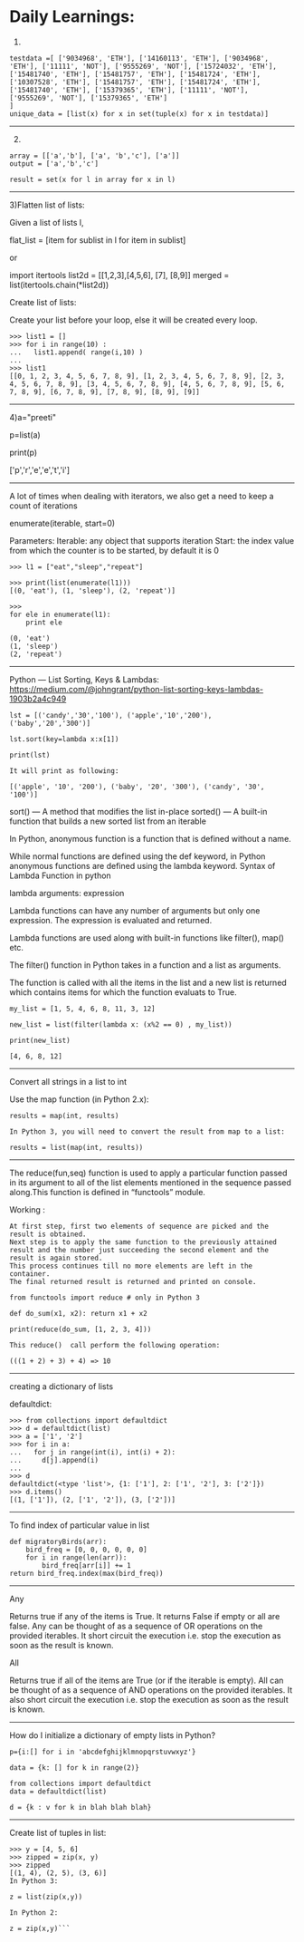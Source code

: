 # Daily Learnings:

1)
```
testdata =[ ['9034968', 'ETH'], ['14160113', 'ETH'], ['9034968', 'ETH'], ['11111', 'NOT'], ['9555269', 'NOT'], ['15724032', 'ETH'], ['15481740', 'ETH'], ['15481757', 'ETH'], ['15481724', 'ETH'], ['10307528', 'ETH'], ['15481757', 'ETH'], ['15481724', 'ETH'], ['15481740', 'ETH'], ['15379365', 'ETH'], ['11111', 'NOT'], ['9555269', 'NOT'], ['15379365', 'ETH']
]
unique_data = [list(x) for x in set(tuple(x) for x in testdata)]
```
-----------------------------------------------------------------------------------------------------------------------------------
2)
```
array = [['a','b'], ['a', 'b','c'], ['a']]
output = ['a','b','c']

result = set(x for l in array for x in l)
```
-----------------------------------------------------------------------------------------------------------------------------------
3)Flatten list of lists:

Given a list of lists l,

flat_list = [item for sublist in l for item in sublist]

or 

import itertools
list2d = [[1,2,3],[4,5,6], [7], [8,9]]
merged = list(itertools.chain(*list2d))

Create list of lists:


Create your list before your loop, else it will be created every loop.
```
>>> list1 = []
>>> for i in range(10) :
...   list1.append( range(i,10) )
...
>>> list1
[[0, 1, 2, 3, 4, 5, 6, 7, 8, 9], [1, 2, 3, 4, 5, 6, 7, 8, 9], [2, 3, 4, 5, 6, 7, 8, 9], [3, 4, 5, 6, 7, 8, 9], [4, 5, 6, 7, 8, 9], [5, 6, 7, 8, 9], [6, 7, 8, 9], [7, 8, 9], [8, 9], [9]]

```

-----------------------------------------------------------------------------------------------------------------------------------
4)a="preeti"

p=list(a)

print(p)

['p','r','e','e','t','i']

-----------------------------------------------------------------------------------------------------------------------------------
A lot of times when dealing with iterators, we also get a need to keep a count of iterations

enumerate(iterable, start=0)

Parameters:
Iterable: any object that supports iteration
Start: the index value from which the counter is 
              to be started, by default it is 0 
```
>>> l1 = ["eat","sleep","repeat"]

>>> print(list(enumerate(l1)))
[(0, 'eat'), (1, 'sleep'), (2, 'repeat')]

>>> 
for ele in enumerate(l1): 
    print ele 

(0, 'eat')
(1, 'sleep')
(2, 'repeat')
```
-----------------------------------------------------------------------------------------------------------------------------------

Python — List Sorting, Keys & Lambdas: https://medium.com/@johngrant/python-list-sorting-keys-lambdas-1903b2a4c949

```
lst = [('candy','30','100'), ('apple','10','200'), ('baby','20','300')]

lst.sort(key=lambda x:x[1])

print(lst)

It will print as following:

[('apple', '10', '200'), ('baby', '20', '300'), ('candy', '30', '100')]
```
 sort() — A method that modifies the list in-place
 sorted() — A built-in function that builds a new sorted list from an iterable

In Python, anonymous function is a function that is defined without a name.

While normal functions are defined using the def keyword, in Python anonymous functions are defined using the lambda keyword.
Syntax of Lambda Function in python

lambda arguments: expression

Lambda functions can have any number of arguments but only one expression. The expression is evaluated and returned. 

Lambda functions are used along with built-in functions like filter(), map() etc.

The filter() function in Python takes in a function and a list as arguments.

The function is called with all the items in the list and a new list is returned which contains items for which the function evaluats to True.
```
my_list = [1, 5, 4, 6, 8, 11, 3, 12]

new_list = list(filter(lambda x: (x%2 == 0) , my_list))

print(new_list)

[4, 6, 8, 12]
```
-----------------------------------------------------------------------------------------------------------------------------------

Convert all strings in a list to int


Use the map function (in Python 2.x):
```
results = map(int, results)

In Python 3, you will need to convert the result from map to a list:

results = list(map(int, results))
```


-----------------------------------------------------------------------------------------------------------------------------------

The reduce(fun,seq) function is used to apply a particular function passed in its argument to all of the list elements mentioned in the sequence passed along.This function is defined in “functools” module.

Working : 

    At first step, first two elements of sequence are picked and the result is obtained.
    Next step is to apply the same function to the previously attained result and the number just succeeding the second element and the result is again stored.
    This process continues till no more elements are left in the container.
    The final returned result is returned and printed on console.

```
from functools import reduce # only in Python 3

def do_sum(x1, x2): return x1 + x2

print(reduce(do_sum, [1, 2, 3, 4]))

This reduce()  call perform the following operation:

(((1 + 2) + 3) + 4) => 10
```

-----------------------------------------------------------------------------------------------------------------------------------
creating a dictionary of lists

defaultdict:

```
>>> from collections import defaultdict
>>> d = defaultdict(list)
>>> a = ['1', '2']
>>> for i in a:
...   for j in range(int(i), int(i) + 2):
...     d[j].append(i)
...
>>> d
defaultdict(<type 'list'>, {1: ['1'], 2: ['1', '2'], 3: ['2']})
>>> d.items()
[(1, ['1']), (2, ['1', '2']), (3, ['2'])]

```

-----------------------------------------------------------------------------------------------------------------------------------

To find index of particular value in list
```
def migratoryBirds(arr):
    bird_freq = [0, 0, 0, 0, 0, 0]
    for i in range(len(arr)):
        bird_freq[arr[i]] += 1
return bird_freq.index(max(bird_freq))
```

-----------------------------------------------------------------------------------------------------------------------------------
Any

Returns true if any of the items is True. It returns False if empty or all are false. Any can be thought of as a sequence of OR operations on the provided iterables.
It short circuit the execution i.e. stop the execution as soon as the result is known.

All

Returns true if all of the items are True (or if the iterable is empty). All can be thought of as a sequence of AND operations on the provided iterables. It also short circuit the execution i.e. stop the execution as soon as the result is known.

-----------------------------------------------------------------------------------------------------------------------------------
How do I initialize a dictionary of empty lists in Python?
```
p={i:[] for i in 'abcdefghijklmnopqrstuvwxyz'}

data = {k: [] for k in range(2)}

from collections import defaultdict
data = defaultdict(list)

d = {k : v for k in blah blah blah}
```
-----------------------------------------------------------------------------------------------------------------------------------
Create list of tuples in list:
```>>> x = [1, 2, 3]
>>> y = [4, 5, 6]
>>> zipped = zip(x, y)
>>> zipped
[(1, 4), (2, 5), (3, 6)]
In Python 3:

z = list(zip(x,y))

In Python 2:

z = zip(x,y)```
    


